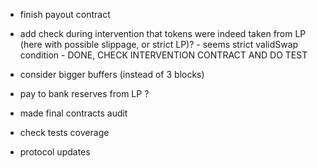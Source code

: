* finish payout contract

* add check during intervention that tokens were indeed taken from LP (here with possible slippage, or strict LP)? -
  seems strict validSwap condition - DONE, CHECK INTERVENTION CONTRACT AND DO TEST

* consider bigger buffers (instead of 3 blocks)

* pay to bank reserves from LP ?

* made final contracts audit

* check tests coverage

* protocol updates 